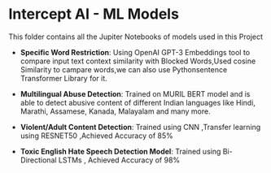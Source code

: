 # Intercept AI - ML Models

This folder contains all the Jupiter Notebooks of models used in this Project

- **Specific Word Restriction**: Using OpenAI GPT-3 Embeddings tool to compare input text context similarity with Blocked Words,Used cosine Similarity to campare words,we can also use Pythonsentence Transformer Library for it.

- **Multilingual Abuse Detection**: Trained on MURIL BERT model and is able to detect abusive content of different Indian languages like Hindi, Marathi, Assamese, Kanada, Malayalam and many more.

- **Violent/Adult Content Detection**: Trained using CNN ,Transfer learning using RESNET50 ,Achieved Accuracy of 85%

- **Toxic English Hate Speech Detection Model**: Trained using Bi-Directional LSTMs , Achieved Accuracy of 98%
